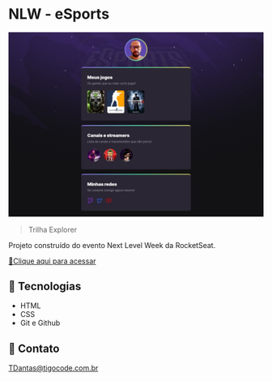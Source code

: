 # NLW - eSports

![preview](./.github/preview.png)

> Trilha Explorer

Projeto construído do evento Next Level Week da RocketSeat.

[ 🔗Clique aqui para acessar](https://tigocode.github.io/nlw-esports-explorer/)


## 🚀 Tecnologias

- HTML
- CSS
- Git e Github

## 🚀 Contato
TDantas@tigocode.com.br